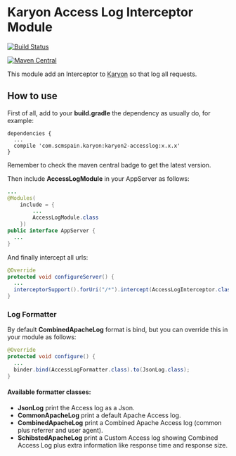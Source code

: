 # Karyon Access Log Interceptor Module

[![Build Status](https://travis-ci.org/scm-spain/karyon2-accesslog.svg)](https://travis-ci.org/scm-spain/karyon2-accesslog)

[![Maven Central](https://maven-badges.herokuapp.com/maven-central/com.scmspain.karyon/karyon2-accesslog/badge.svg)](https://maven-badges.herokuapp.com/maven-central/com.scmspain.karyon/karyon2-accesslog)

This module add an Interceptor to [Karyon](https://github.com/Netflix/karyon) so that log all requests.
 
## How to use

First of all, add to your **build.gradle** the dependency as usually do, for example:
```
dependencies {
  ...
  compile 'com.scmspain.karyon:karyon2-accesslog:x.x.x'
}
```
Remember to check the maven central badge to get the latest version.


Then include **AccessLogModule** in your AppServer as follows:

```java
...
@Modules(
    include = {
        ...
        AccessLogModule.class
    })
public interface AppServer {
  ...
}
```

And finally intercept all urls:

```java
@Override
protected void configureServer() {
  ...
  interceptorSupport().forUri("/*").intercept(AccessLogInterceptor.class);
}
```

### Log Formatter
By default **CombinedApacheLog** format is bind, but you can override this in your module as follows:

```java
@Override
protected void configure() {
  ...
  binder.bind(AccessLogFormatter.class).to(JsonLog.class);
}
```

#### Available formatter classes:
* **JsonLog** print the Access log as a Json.
* **CommonApacheLog** print a default Apache Access log.
* **CombinedApacheLog** print a Combined Apache Access log (common plus referrer and user agent).
* **SchibstedApacheLog** print a Custom Access log showing Combined Access Log plus extra information like response time and response size.